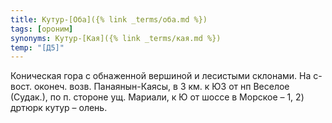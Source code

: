 ```yaml
---
title: Кутур-[Оба]({% link _terms/оба.md %})
tags: [ороним]
synonyms: Кутур-[Кая]({% link _terms/кая.md %})
temp: "[Д5]"
---
```


Коническая гора с обнаженной вершиной и лесистыми склонами. На с-вост. оконеч.
возв. Панаянын-Каясы, в 3 км. к ЮЗ от нп Веселое (Судак.), по п. стороне ущ.
Мариали, к Ю от шоссе в Морское – 1, 2) дртюрк кутур – олень.
